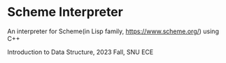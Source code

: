 # Scheme Interpreter

An interpreter for Scheme(in Lisp family, https://www.scheme.org/) using C++

Introduction to Data Structure, 2023 Fall, SNU ECE
 
 
